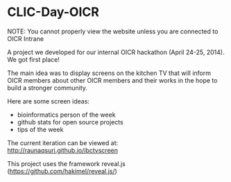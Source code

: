CLIC-Day-OICR
=============

NOTE: You cannot properly view the website unless you are connected to OICR Intrane

A project we developed for our internal OICR hackathon (April 24-25, 2014). We got first place!

The main idea was to display screens on the kitchen TV that will inform OICR members about other OICR members and their works in the hope to build a stronger community.

Here are some screen ideas:
- bioinformatics person of the week
- github stats for open source projects
- tips of the week

The current iteration can be viewed at:
http://raunaqsuri.github.io/ibctvscreen

This project uses the framework reveal.js (https://github.com/hakimel/reveal.js/)
